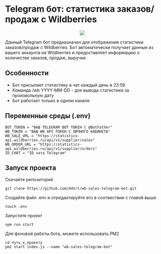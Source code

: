 # Telegram бот: статистика заказов/продаж с Wildberries
<p align="center">
  <img src="https://i.imgur.com/WMfdERq.png">
</p>

Данный Telegram бот предназначен для отображения статистики заказов/продаж с Wildberries. Бот автоматически получает данные из вашего аккаунта на Wildberries и предоставляет информацию о количестве заказов, продаж, выручке.

## Особенности
- Бот присылает статистику в чат каждый день в 23:59
- Команда /wb YYYY-MM-DD - для вывода статистики за произвольную дату
- Бот работает только в одном канале

## Переменные среды (.env)

```
BOT_TOKEN = "ВАШ TELEGRAM BOT ТОКЕН C @BotFather"
WB_TOKEN = "ВАШ WB API ТОКЕН С ЛИЧНОГО КАБИНЕТА"
WB_SALE_URL = "https://statistics-api.wildberries.ru/api/v1/supplier/sales"
WB_ORDER_URL = "https://statistics-api.wildberries.ru/api/v1/supplier/orders"
ID_CHAT = "ID чата Telegram"
```

## Запуск проекта
Скачайте репозиторий
```
git clone https://github.com/ddnrt/wb-sales-telegram-bot.git
```

Создайте файл .env и отредактируйте его в соотвествии с главой выше
```
touch .env
```

Запустите проект
```
npm run start
```

Для фоновой работы бота, можете использовать PM2

```
cd путь_к_проекту
pm2 start index.js --name "wb-sales-telegram-bot"
```
